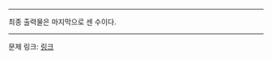 ***
최종 출력물은 마지막으로 센 수이다.
***
문제 링크: [링크](https://swexpertacademy.com/main/code/problem/problemDetail.do?problemLevel=2&contestProbId=AV18_yw6I9MCFAZN&categoryId=AV18_yw6I9MCFAZN&categoryType=CODE&problemTitle=&orderBy=PASS_RATE&selectCodeLang=ALL&select-1=2&pageSize=10&pageIndex=1)
